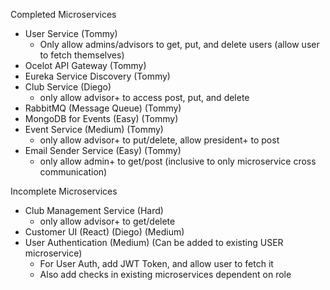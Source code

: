 Completed Microservices
- User Service (Tommy)
    - Only allow admins/advisors to get, put, and delete users (allow user to fetch themselves) 
- Ocelot API Gateway (Tommy)
- Eureka Service Discovery (Tommy)
- Club Service (Diego)
    - only allow advisor+ to access post, put, and delete
- RabbitMQ (Message Queue) (Tommy)
- MongoDB for Events (Easy) (Tommy)
- Event Service (Medium) (Tommy)
    - only allow advisor+ to put/delete, allow president+ to post
- Email Sender Service (Easy) (Tommy)
    - only allow admin+ to get/post (inclusive to only microservice cross communication)

Incomplete Microservices
- Club Management Service (Hard)
    - only allow advisor+ to get/delete
- Customer UI (React) (Diego) (Medium)
- User Authentication (Medium) (Can be added to existing USER microservice)
    - For User Auth, add JWT Token, and allow user to fetch it
    - Also add checks in existing microservices dependent on role